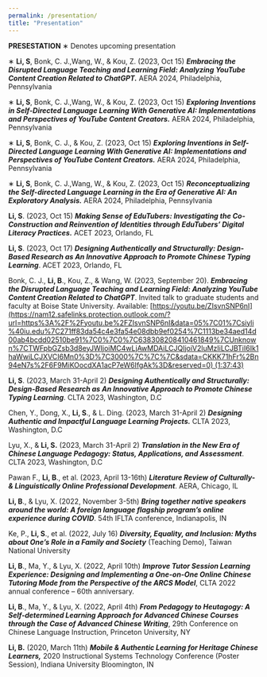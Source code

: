 ```yaml
---
permalink: /presentation/
title: "Presentation"
---
```

**PRESESTATION**
∗ Denotes upcoming presentation

∗ **Li, S**, Bonk, C. J.,Wang, W., & Kou, Z. (2023, Oct 15) ***Embracing the Disrupted Language Teaching and Learning Field: Analyzing YouTube Content Creation Related to ChatGPT.*** AERA 2024, Philadelphia, Pennsylvania

∗ **Li, S**, Bonk, C. J.,Wang, W., & Kou, Z. (2023, Oct 15) ***Exploring Inventions in Self-Directed Language Learning With Generative AI: Implementations and Perspectives of YouTube Content Creators.*** AERA 2024, Philadelphia, Pennsylvania

∗ **Li, S**, Bonk, C. J., & Kou, Z. (2023, Oct 15) ***Exploring Inventions in Self-Directed Language Learning With Generative AI: Implementations and Perspectives of YouTube Content Creators.*** AERA 2024, Philadelphia, Pennsylvania

∗ **Li, S**, Bonk, C. J.,Wang, W., & Kou, Z. (2023, Oct 15) ***Reconceptualizing the Self-directed Language Learning in the Era of Generative AI: An Exploratory Analysis.*** AERA 2024, Philadelphia, Pennsylvania

**Li, S**. (2023, Oct 15) ***Making Sense of EduTubers: Investigating the Co-Construction and Reinvention of Identities through EduTubers’ Digital Literacy Practices.*** ACET 2023, Orlando, FL

**Li, S**. (2023, Oct 17) ***Designing Authentically and Structurally: Design-Based Research as An Innovative Approach to Promote Chinese Typing Learning***. ACET 2023, Orlando, FL

Bonk, C. J., **Li, B**., Kou, Z., & Wang, W. (2023, September 20). ***Embracing the Disrupted Language Teaching and Learning Field: Analyzing YouTube Content Creation Related to ChatGPT***. Invited talk to graduate students and faculty at Boise State University. Available: [https://youtu.be/ZIsvnSNP6nI](https://nam12.safelinks.protection.outlook.com/?url=https%3A%2F%2Fyoutu.be%2FZIsvnSNP6nI&data=05%7C01%7Csiyli%40iu.edu%7C271ff83da54c4e3fa54e08dbb9ef0254%7C1113be34aed14d00ab4bcdd02510be91%7C0%7C0%7C638308208410461849%7CUnknown%7CTWFpbGZsb3d8eyJWIjoiMC4wLjAwMDAiLCJQIjoiV2luMzIiLCJBTiI6Ik1haWwiLCJXVCI6Mn0%3D%7C3000%7C%7C%7C&sdata=CKKK71hFr%2Bn94eN7s%2F6F9MiKOocdXA1acP7eW6IfgAk%3D&reserved=0) (1:37:43)

**Li, S**. (2023, March 31-April 2) ***Designing Authentically and Structurally: Design-Based Research as An Innovative Approach to Promote Chinese Typing Learning***. CLTA 2023, Washington, D.C

Chen, Y., Dong, X., **Li, S**., & L. Ding. (2023, March 31-April 2) ***Designing Authentic and Impactful Language Learning Projects.*** CLTA 2023, Washington, D.C

Lyu, X., & **Li, S.** (2023, March 31-April 2) ***Translation in the New Era of Chinese Language Pedagogy: Status, Applications, and Assessment***. CLTA 2023, Washington, D.C

Pawan F., **Li, B**., et al. (2023, April 13-16th) ***Literature Review of Culturally- & Linguistically
Online Professional Development***. AERA, Chicago, IL

**Li, B**., & Lyu, X. (2022, November 3-5th) ***Bring together native speakers around the world: A foreign language flagship program’s online experience during COVID***. 54th IFLTA conference, Indianapolis, IN 

Ke, P., **Li, S**., et al. (2022, July 16) ***Diversity, Equality, and Inclusion: Myths about One’s Role in a Family and Society*** (Teaching Demo), Taiwan National University 

**Li, B**., Ma, Y., & Lyu, X. (2022, April 10th) ***Improve Tutor Session Learning Experience: Designing and Implementing a One-on-One Online Chinese Tutoring Mode from the Perspective of the ARCS Model***, CLTA 2022 annual conference – 60th anniversary. 

**Li, B**., Ma, Y., & Lyu, X. (2022, April 4th) ***From Pedagogy to Heutagogy: A Self-determined Learning Approach for Advanced Chinese Courses through the Case of Advanced Chinese Writing***, 29th Conference on Chinese Language Instruction, Princeton University, NY 

**Li, B.** (2020, March 11th) ***Mobile & Authentic Learning for Heritage Chinese Learners,*** 2020 Instructional Systems Technology Conference (Poster Session), Indiana University Bloomington, IN
